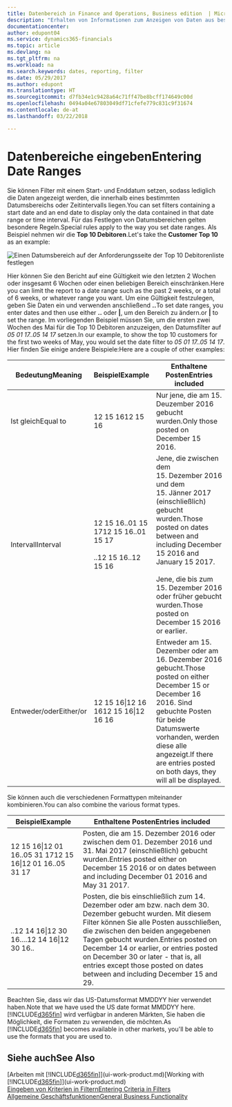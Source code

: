 ```yaml
---
title: Datenbereich in Finance and Operations, Business edition  | Microsoft Docs einrichten
description: "Erhalten von Informationen zum Anzeigen von Daten aus bestimmten Zeiträumen mithilfe von Finance and Operations, Business edition"
documentationcenter: 
author: edupont04
ms.service: dynamics365-financials
ms.topic: article
ms.devlang: na
ms.tgt_pltfrm: na
ms.workload: na
ms.search.keywords: dates, reporting, filter
ms.date: 05/29/2017
ms.author: edupont
ms.translationtype: HT
ms.sourcegitcommit: d7fb34e1c9428a64c71ff47be8bcff174649c00d
ms.openlocfilehash: 0494a04e67803049df71cfefe779c831c9f31674
ms.contentlocale: de-at
ms.lasthandoff: 03/22/2018

---
```

# <a name="entering-date-ranges"></a><span data-ttu-id="97f16-103">Datenbereiche eingeben</span><span class="sxs-lookup"><span data-stu-id="97f16-103">Entering Date Ranges</span></span> 
<span data-ttu-id="97f16-104">Sie können Filter mit einem Start- und Enddatum setzen, sodass lediglich die Daten angezeigt werden, die innerhalb eines bestimmten Datumsbereichs oder Zeitintervalls liegen.</span><span class="sxs-lookup"><span data-stu-id="97f16-104">You can set filters containing a start date and an end date to display only the data contained in that date range or time interval.</span></span> <span data-ttu-id="97f16-105">Für das Festlegen von Datumsbereichen gelten besondere Regeln.</span><span class="sxs-lookup"><span data-stu-id="97f16-105">Special rules apply to the way you set date ranges.</span></span> <span data-ttu-id="97f16-106">Als Beispiel nehmen wir die **Top 10 Debitoren**.</span><span class="sxs-lookup"><span data-stu-id="97f16-106">Let's take the **Customer Top 10** as an example:</span></span>

![Einen Datumsbereich auf der Anforderungsseite der Top 10 Debitorenliste festlegen](./media/ui-enter-date-ranges/customer-top10-list.png)

<span data-ttu-id="97f16-108">Hier können Sie den Bericht auf eine Gültigkeit wie den letzten 2 Wochen oder insgesamt 6 Wochen oder einen beliebigen Bereich einschränken.</span><span class="sxs-lookup"><span data-stu-id="97f16-108">Here you can limit the report to a date range such as the past 2 weeks, or a total of 6 weeks, or whatever range you want.</span></span> <span data-ttu-id="97f16-109">Um eine Gültigkeit festzulegen, geben Sie Daten ein und verwenden anschließend **..**</span><span class="sxs-lookup"><span data-stu-id="97f16-109">To set date ranges, you enter dates and then use either **..**</span></span> <span data-ttu-id="97f16-110">oder **|**, um den Bereich zu ändern.</span><span class="sxs-lookup"><span data-stu-id="97f16-110">or **|** to set the range.</span></span> <span data-ttu-id="97f16-111">Im vorliegenden Beispiel müssen Sie, um die ersten zwei Wochen des Mai für die Top 10 Debitoren anzuzeigen, den Datumsfilter auf *05 01 17..05 14 17* setzen.</span><span class="sxs-lookup"><span data-stu-id="97f16-111">In our example, to show the top 10 customers for the first two weeks of May, you would set the date filter to *05 01 17..05 14 17*.</span></span>
<span data-ttu-id="97f16-112">Hier finden Sie einige andere Beispiele:</span><span class="sxs-lookup"><span data-stu-id="97f16-112">Here are a couple of other examples:</span></span>

| <span data-ttu-id="97f16-113">Bedeutung</span><span class="sxs-lookup"><span data-stu-id="97f16-113">Meaning</span></span> | <span data-ttu-id="97f16-114">Beispiel</span><span class="sxs-lookup"><span data-stu-id="97f16-114">Example</span></span> | <span data-ttu-id="97f16-115">Enthaltene Posten</span><span class="sxs-lookup"><span data-stu-id="97f16-115">Entries included</span></span> |
|---|---|---|
|<span data-ttu-id="97f16-116">Ist gleich</span><span class="sxs-lookup"><span data-stu-id="97f16-116">Equal to</span></span>| <span data-ttu-id="97f16-117">12 15 16</span><span class="sxs-lookup"><span data-stu-id="97f16-117">12 15 16</span></span> |<span data-ttu-id="97f16-118">Nur jene, die am 15. Deuzember 2016 gebucht wurden.</span><span class="sxs-lookup"><span data-stu-id="97f16-118">Only those posted on December 15 2016.</span></span>|
|<span data-ttu-id="97f16-119">Intervall</span><span class="sxs-lookup"><span data-stu-id="97f16-119">Interval</span></span>| <span data-ttu-id="97f16-120">12 15 16..01 15 17</span><span class="sxs-lookup"><span data-stu-id="97f16-120">12 15 16..01 15 17</span></span><br /><br /><span data-ttu-id="97f16-121">..12 15 16</span><span class="sxs-lookup"><span data-stu-id="97f16-121">..12 15 16</span></span>|<span data-ttu-id="97f16-122">Jene, die zwischen dem 15. Dezember 2016 und dem 15. Jänner 2017 (einschließlich) gebucht wurden.</span><span class="sxs-lookup"><span data-stu-id="97f16-122">Those posted on dates between and including December 15 2016 and January 15 2017.</span></span><br /><br /><span data-ttu-id="97f16-123">Jene, die bis zum 15. Dezember 2016 oder früher gebucht wurden.</span><span class="sxs-lookup"><span data-stu-id="97f16-123">Those posted on December 15 2016 or earlier.</span></span>|
|<span data-ttu-id="97f16-124">Entweder/oder</span><span class="sxs-lookup"><span data-stu-id="97f16-124">Either/or</span></span>|<span data-ttu-id="97f16-125">12 15 16&#124;12 16 16</span><span class="sxs-lookup"><span data-stu-id="97f16-125">12 15 16&#124;12 16 16</span></span>|<span data-ttu-id="97f16-126">Entweder am 15. Dezember oder am 16. Dezember 2016 gebucht.</span><span class="sxs-lookup"><span data-stu-id="97f16-126">Those posted on either December 15 or December 16 2016.</span></span> <span data-ttu-id="97f16-127">Sind gebuchte Posten für beide Datumswerte vorhanden, werden diese alle angezeigt.</span><span class="sxs-lookup"><span data-stu-id="97f16-127">If there are entries posted on both days, they will all be displayed.</span></span>|

<span data-ttu-id="97f16-128">Sie können auch die verschiedenen Formattypen miteinander kombinieren.</span><span class="sxs-lookup"><span data-stu-id="97f16-128">You can also combine the various format types.</span></span>

| <span data-ttu-id="97f16-129">Beispiel</span><span class="sxs-lookup"><span data-stu-id="97f16-129">Example</span></span> | <span data-ttu-id="97f16-130">Enthaltene Posten</span><span class="sxs-lookup"><span data-stu-id="97f16-130">Entries included</span></span> |
|---|---|
|<span data-ttu-id="97f16-131">12 15 16&#124;12 01 16..05 31 17</span><span class="sxs-lookup"><span data-stu-id="97f16-131">12 15 16&#124;12 01 16..05 31 17</span></span> | <span data-ttu-id="97f16-132">Posten, die am 15. Dezember 2016 oder zwischen dem 01. Dezember 2016 und 31. Mai 2017 (einschließlich) gebucht wurden.</span><span class="sxs-lookup"><span data-stu-id="97f16-132">Entries posted either on December 15 2016 or on dates between and including December 01 2016 and May 31 2017.</span></span> |
|<span data-ttu-id="97f16-133">..12 14 16&#124;12 30 16..</span><span class="sxs-lookup"><span data-stu-id="97f16-133">..12 14 16&#124;12 30 16..</span></span> | <span data-ttu-id="97f16-134">Posten, die bis einschließlich zum 14. Dezember oder am bzw. nach dem 30. Dezember gebucht wurden. Mit diesem Filter können Sie alle Posten ausschließen, die zwischen den beiden angegebenen Tagen gebucht wurden.</span><span class="sxs-lookup"><span data-stu-id="97f16-134">Entries posted on December 14 or earlier, or entries posted on December 30 or later - that is, all entries except those posted on dates between and including December 15 and 29.</span></span> |

<span data-ttu-id="97f16-135">Beachten Sie, dass wir das US-Datumsformat MMDDYY hier verwendet haben.</span><span class="sxs-lookup"><span data-stu-id="97f16-135">Note that we have used the US date format MMDDYY here.</span></span> <span data-ttu-id="97f16-136">[!INCLUDE[d365fin](includes/d365fin_md.md)] wird verfügbar in anderen Märkten, Sie haben die Möglichkeit, die Formaten zu verwenden, die möchten.</span><span class="sxs-lookup"><span data-stu-id="97f16-136">As [!INCLUDE[d365fin](includes/d365fin_md.md)] becomes available in other markets, you'll be able to use the formats that you are used to.</span></span>

## <a name="see-also"></a><span data-ttu-id="97f16-137">Siehe auch</span><span class="sxs-lookup"><span data-stu-id="97f16-137">See Also</span></span>
<span data-ttu-id="97f16-138">[Arbeiten mit [!INCLUDE[d365fin](includes/d365fin_long_md.md)]](ui-work-product.md)</span><span class="sxs-lookup"><span data-stu-id="97f16-138">[Working with [!INCLUDE[d365fin](includes/d365fin_long_md.md)]](ui-work-product.md)</span></span>  
[<span data-ttu-id="97f16-139">Eingeben von Kriterien in Filtern</span><span class="sxs-lookup"><span data-stu-id="97f16-139">Entering Criteria in Filters </span></span>](ui-enter-criteria-filters.md)  
[<span data-ttu-id="97f16-140">Allgemeine Geschäftsfunktionen</span><span class="sxs-lookup"><span data-stu-id="97f16-140">General Business Functionality</span></span>](ui-across-business-areas.md)

